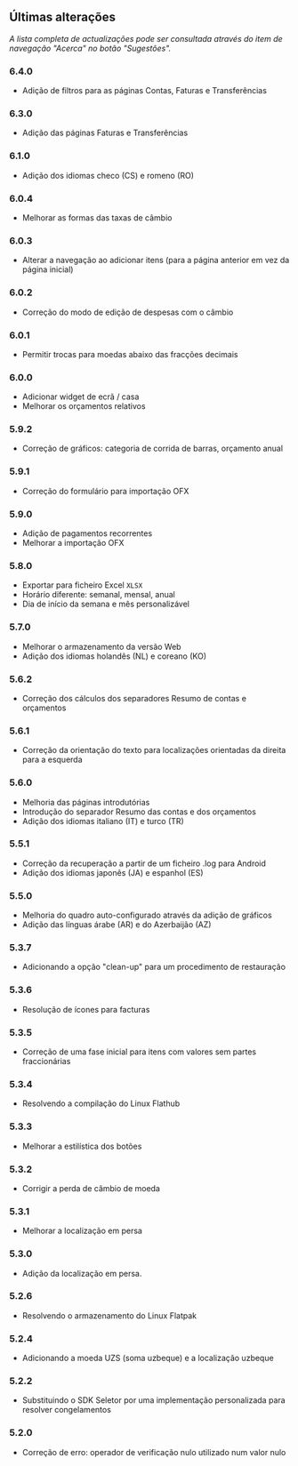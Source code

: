 ## Últimas alterações

_A lista completa de actualizações pode ser consultada através do item de navegação "Acerca" no botão "Sugestões"._

### 6.4.0
- Adição de filtros para as páginas Contas, Faturas e Transferências

### 6.3.0
- Adição das páginas Faturas e Transferências

### 6.1.0
- Adição dos idiomas checo (CS) e romeno (RO)

### 6.0.4
- Melhorar as formas das taxas de câmbio

### 6.0.3
- Alterar a navegação ao adicionar itens (para a página anterior em vez da página inicial) 

### 6.0.2
- Correção do modo de edição de despesas com o câmbio

### 6.0.1
- Permitir trocas para moedas abaixo das fracções decimais

### 6.0.0
- Adicionar widget de ecrã / casa
- Melhorar os orçamentos relativos

### 5.9.2
- Correção de gráficos: categoria de corrida de barras, orçamento anual

### 5.9.1
- Correção do formulário para importação OFX

### 5.9.0
- Adição de pagamentos recorrentes
- Melhorar a importação OFX

### 5.8.0
- Exportar para ficheiro Excel `XLSX`
- Horário diferente: semanal, mensal, anual
- Dia de início da semana e mês personalizável

### 5.7.0
- Melhorar o armazenamento da versão Web
- Adição dos idiomas holandês (NL) e coreano (KO)

### 5.6.2
- Correção dos cálculos dos separadores Resumo de contas e orçamentos

### 5.6.1
- Correção da orientação do texto para localizações orientadas da direita para a esquerda 

### 5.6.0
- Melhoria das páginas introdutórias
- Introdução do separador Resumo das contas e dos orçamentos
- Adição dos idiomas italiano (IT) e turco (TR)

### 5.5.1
- Correção da recuperação a partir de um ficheiro .log para Android
- Adição dos idiomas japonês (JA) e espanhol (ES) 

### 5.5.0
- Melhoria do quadro auto-configurado através da adição de gráficos
- Adição das línguas árabe (AR) e do Azerbaijão (AZ)

### 5.3.7
- Adicionando a opção "clean-up" para um procedimento de restauração  

### 5.3.6
- Resolução de ícones para facturas

### 5.3.5
- Correção de uma fase inicial para itens com valores sem partes fraccionárias

### 5.3.4
- Resolvendo a compilação do Linux Flathub

### 5.3.3
- Melhorar a estilística dos botões

### 5.3.2
- Corrigir a perda de câmbio de moeda

### 5.3.1
- Melhorar a localização em persa

### 5.3.0
- Adição da localização em persa. 

### 5.2.6
- Resolvendo o armazenamento do Linux Flatpak

### 5.2.4
- Adicionando a moeda UZS (soma uzbeque) e a localização uzbeque

### 5.2.2
- Substituindo o SDK Seletor por uma implementação personalizada para resolver congelamentos

### 5.2.0
- Correção de erro: operador de verificação nulo utilizado num valor nulo
